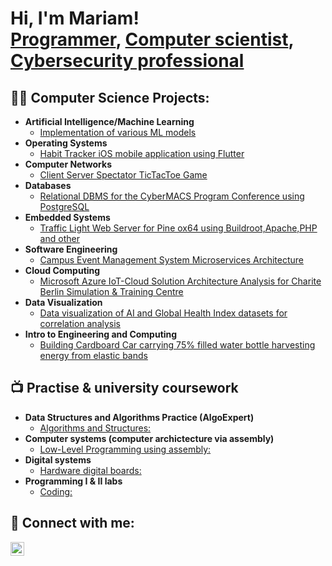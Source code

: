 <h1>Hi, I'm Mariam! <br/><a href="https://github.com/mariammahmed">Programmer</a>, <a href="www.linkedin.com/in/mariam-a-175368282">Computer scientist</a>, <a href="www.linkedin.com/in/mariam-a-175368282">Cybersecurity professional</a></h1>

<h2>👨‍💻 Computer Science Projects:</h2>

- <b>Artificial Intelligence/Machine Learning</b>
  - [Implementation of various ML models](https://github.com/marriammahmed/AI-ML?tab=readme-ov-file#contents)
- <b>Operating Systems</b>
  - [Habit Tracker iOS mobile application using Flutter](https://github.com/marriammahmed/OS_FlutteriOSHabitTracker)
- <b>Computer Networks</b>
  - [Client Server Spectator TicTacToe Game](https://github.com/marriammahmed/CN_Client_Server_Spectator_TicTacToe)
- <b>Databases</b>
  - [Relational DBMS for the CyberMACS Program Conference using PostgreSQL](https://github.com/marriammahmed/DB_PostgreSQL_RDMS_CyberMACS_Conference)
- <b>Embedded Systems</b>
  - [Traffic Light Web Server for Pine ox64 using Buildroot,Apache,PHP and other](https://github.com/marriammahmed/ES_PineOX64TrafficLightWebserver)
- <b>Software Engineering </b>
  - [Campus Event Management System Microservices Architecture]()
- <b>Cloud Computing</b>
  - [Microsoft Azure IoT-Cloud Solution Architecture Analysis for Charite Berlin Simulation & Training Centre]()
- <b>Data Visualization</b>
  - [Data visualization of AI and Global Health Index datasets for correlation analysis]()
- <b>Intro to Engineering and Computing</b>
  - [Building Cardboard Car carrying 75% filled water bottle harvesting energy from elastic bands]()

<h2>📺 Practise & university coursework</h2>

- <b>Data Structures and Algorithms Practice (AlgoExpert)</b>
  - [Algorithms and Structures:]()
- <b>Computer systems (computer archictecture via assembly)</b>
  - [Low-Level Programming using assembly:]()
- <b>Digital systems </b>
  - [Hardware digital boards:]()
- <b>Programming I & II labs </b>
  - [Coding:]()

<h2> 🤳 Connect with me:</h2>


[<img align="left" alt="MariamAhmed | LinkedIn" width="22px" src="https://cdn.jsdelivr.net/npm/simple-icons@v3/icons/linkedin.svg" />][linkedin]



[linkedin]: www.linkedin.com/in/mariam-a-175368282

<!--


Here are some ideas to get you started:

- 🔭 I’m currently working on ...
- 🌱 I’m currently learning ...
- 👯 I’m looking to collaborate on ...
- 🤔 I’m looking for help with ...
- 💬 Ask me about ...
- 📫 How to reach me: ...
- 😄 Pronouns: ...
- ⚡ Fun fact: ...
-->
